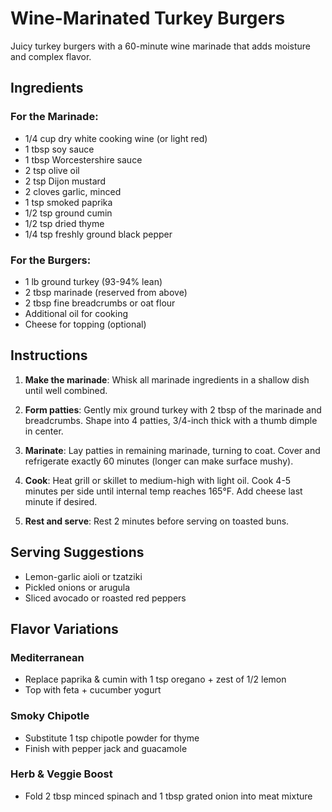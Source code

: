 # Wine-Marinated Turkey Burgers

Juicy turkey burgers with a 60-minute wine marinade that adds moisture and complex flavor.

## Ingredients

### For the Marinade:
- 1/4 cup dry white cooking wine (or light red)
- 1 tbsp soy sauce
- 1 tbsp Worcestershire sauce
- 2 tsp olive oil
- 2 tsp Dijon mustard
- 2 cloves garlic, minced
- 1 tsp smoked paprika
- 1/2 tsp ground cumin
- 1/2 tsp dried thyme
- 1/4 tsp freshly ground black pepper

### For the Burgers:
- 1 lb ground turkey (93-94% lean)
- 2 tbsp marinade (reserved from above)
- 2 tbsp fine breadcrumbs or oat flour
- Additional oil for cooking
- Cheese for topping (optional)

## Instructions

1. **Make the marinade**: Whisk all marinade ingredients in a shallow dish until well combined.

2. **Form patties**: Gently mix ground turkey with 2 tbsp of the marinade and breadcrumbs. Shape into 4 patties, 3/4-inch thick with a thumb dimple in center.

3. **Marinate**: Lay patties in remaining marinade, turning to coat. Cover and refrigerate exactly 60 minutes (longer can make surface mushy).

4. **Cook**: Heat grill or skillet to medium-high with light oil. Cook 4-5 minutes per side until internal temp reaches 165°F. Add cheese last minute if desired.

5. **Rest and serve**: Rest 2 minutes before serving on toasted buns.

## Serving Suggestions

- Lemon-garlic aioli or tzatziki
- Pickled onions or arugula
- Sliced avocado or roasted red peppers

## Flavor Variations

### Mediterranean
- Replace paprika & cumin with 1 tsp oregano + zest of 1/2 lemon
- Top with feta + cucumber yogurt

### Smoky Chipotle
- Substitute 1 tsp chipotle powder for thyme
- Finish with pepper jack and guacamole

### Herb & Veggie Boost
- Fold 2 tbsp minced spinach and 1 tbsp grated onion into meat mixture